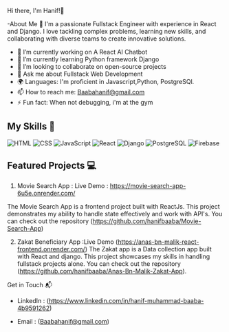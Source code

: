  Hi there, I'm Hanif!👋

-About Me 🚀
I'm a passionate Fullstack Engineer with experience in React and Django. I love tackling complex problems, learning new skills, and collaborating with diverse teams to create innovative solutions.

- 🔭 I’m currently working on A React AI Chatbot
- 🌱 I’m currently learning Python framework Django
- 👯 I’m looking to collaborate on open-source projects
- 💬 Ask me about Fullstack Web Development
- 🌍 Languages: I'm proficient in Javascript,Python, PostgreSQl.
- 📫 How to reach me: Baabahanif@gmail.com
- ⚡ Fun fact: When not debugging, i'm at the gym


## My Skills 🧠

![HTML](https://img.shields.io/badge/-HTML-E34F26?style=flat-square&logo=html5&logoColor=white)
![CSS](https://img.shields.io/badge/-CSS-1572B6?style=flat-square&logo=css3&logoColor=white)
![JavaScript](https://img.shields.io/badge/-JavaScript-F7DF1E?style=flat-square&logo=javascript&logoColor=black)
![React](https://img.shields.io/badge/-React-61DAFB?style=flat-square&logo=react&logoColor=black)
![Django](https://img.shields.io/badge/-DJANGO-E34F26?style=flat-square&logo=django&logoColor=white)
![PostgreSQL](https://img.shields.io/badge/-POSTGRESQL-E34F26?style=flat-square&logo=postgresql&logoColor=white)
![Firebase](https://img.shields.io/badge/-FIREBASE-E34F26?style=flat-square&logo=firebase&logoColor=white)


## Featured Projects 💻

1. Movie Search App : 
Live Demo : https://movie-search-app-6u5e.onrender.com/

The Movie Search App is a frontend project built with ReactJs. This project demonstrates my ability to handle state effectively and work with API's. You can check out the repository (https://github.com/hanifbaaba/Movie-Search-App)

 2. Zakat Beneficiary App :Live Demo  (https://anas-bn-malik-react-frontend.onrender.com/)
The Zakat app  is a Data collection app built with React and django. This project showcases my skills in handling fullstack projects alone. You can check out the repository (https://github.com/hanifbaaba/Anas-Bn-Malik-Zakat-App).

 Get in Touch 📬

- LinkedIn : (https://www.linkedin.com/in/hanif-muhammad-baaba-4b9591262)

- Email : (Baabahanif@gmail.com)


